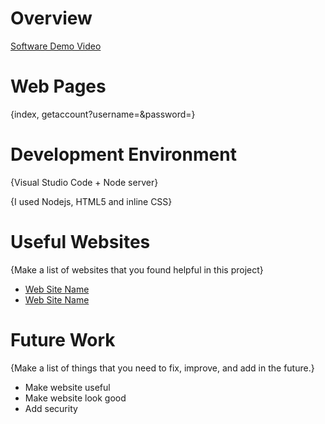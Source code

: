 # Overview


[Software Demo Video](https://youtu.be/wvL7Wcepa4I)

# Web Pages

{index, getaccount?username=&password=}

# Development Environment

{Visual Studio Code + Node server}

{I used Nodejs, HTML5 and inline CSS}

# Useful Websites

{Make a list of websites that you found helpful in this project}
* [Web Site Name](https://gullele.com/how-to-get-user-input-and-process-it-in-nodejs-tutorial/)
* [Web Site Name](https://www.youtube.com/watch?v=TlB_eWDSMt4&t=934s)

# Future Work

{Make a list of things that you need to fix, improve, and add in the future.}
* Make website useful
* Make website look good
* Add security 
